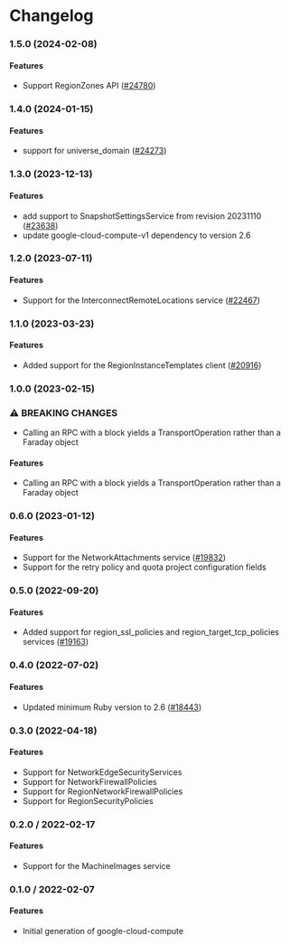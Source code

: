 # Changelog

### 1.5.0 (2024-02-08)

#### Features

* Support RegionZones API ([#24780](https://github.com/googleapis/google-cloud-ruby/issues/24780)) 

### 1.4.0 (2024-01-15)

#### Features

* support for universe_domain ([#24273](https://github.com/googleapis/google-cloud-ruby/issues/24273)) 

### 1.3.0 (2023-12-13)

#### Features

* add support to SnapshotSettingsService from revision 20231110 ([#23638](https://github.com/googleapis/google-cloud-ruby/issues/23638)) 
* update google-cloud-compute-v1 dependency to version 2.6 

### 1.2.0 (2023-07-11)

#### Features

* Support for the InterconnectRemoteLocations service ([#22467](https://github.com/googleapis/google-cloud-ruby/issues/22467)) 

### 1.1.0 (2023-03-23)

#### Features

* Added support for the RegionInstanceTemplates client ([#20916](https://github.com/googleapis/google-cloud-ruby/issues/20916)) 

### 1.0.0 (2023-02-15)

### ⚠ BREAKING CHANGES

* Calling an RPC with a block yields a TransportOperation rather than a Faraday object

#### Features

* Calling an RPC with a block yields a TransportOperation rather than a Faraday object 

### 0.6.0 (2023-01-12)

#### Features

* Support for the NetworkAttachments service ([#19832](https://github.com/googleapis/google-cloud-ruby/issues/19832)) 
* Support for the retry policy and quota project configuration fields 

### 0.5.0 (2022-09-20)

#### Features

* Added support for region_ssl_policies and region_target_tcp_policies services ([#19163](https://github.com/googleapis/google-cloud-ruby/issues/19163)) 

### 0.4.0 (2022-07-02)

#### Features

* Updated minimum Ruby version to 2.6 ([#18443](https://github.com/googleapis/google-cloud-ruby/issues/18443)) 

### 0.3.0 (2022-04-18)

#### Features

* Support for NetworkEdgeSecurityServices
* Support for NetworkFirewallPolicies
* Support for RegionNetworkFirewallPolicies
* Support for RegionSecurityPolicies

### 0.2.0 / 2022-02-17

#### Features

* Support for the MachineImages service

### 0.1.0 / 2022-02-07

#### Features

* Initial generation of google-cloud-compute
